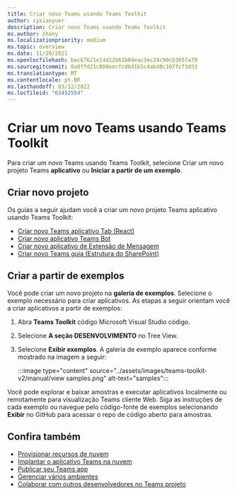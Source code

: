 ```yaml
---
title: Criar novo Teams usando Teams Toolkit
author: zyxiaoyuer
description: Criar novo Teams usando Teams Toolkit
ms.author: zhany
ms.localizationpriority: medium
ms.topic: overview
ms.date: 11/29/2021
ms.openlocfilehash: bac67621e14d12b61b04eac3ec24c90cb3057a79
ms.sourcegitcommit: 8a0ffd21c800eecfcd6d1b5c4abd8c107fcf3d33
ms.translationtype: MT
ms.contentlocale: pt-BR
ms.lasthandoff: 03/12/2022
ms.locfileid: "63452554"
---
```

# <a name="create-new-teams-project-using-teams-toolkit"></a>Criar um novo Teams usando Teams Toolkit

Para criar um novo Teams usando Teams Toolkit, selecione Criar um novo projeto Teams **aplicativo** ou **Iniciar a partir de um exemplo**.

## <a name="create-new-project"></a>Criar novo projeto

Os guias a seguir ajudam você a criar um novo projeto Teams aplicativo usando Teams Toolkit:

* [Criar novo Teams aplicativo Tab (React)](/microsoftteams/platform/sbs-gs-javascript?tabs=vscode%2Cvsc%2Cviscode%2Cvcode&tutorial-step=2)
* [Criar novo aplicativo Teams Bot](/microsoftteams/platform/sbs-gs-spfx?tabs=vscode%2Cviscode&branch)
* [Criar novo aplicativo de Extensão de Mensagem](/microsoftteams/platform/sbs-gs-javascript?tabs=vscode%2Cvsc%2Cviscode%2Cvcode&tutorial-step=6&branch)
* [Criar novo Teams guia (Estrutura do SharePoint)](/microsoftteams/platform/sbs-gs-spfx?tabs=vscode%2Cviscode&branch)

## <a name="create-from-samples"></a>Criar a partir de exemplos

 Você pode criar um novo projeto na **galeria de exemplos**. Selecione o exemplo necessário para criar aplicativos. As etapas a seguir orientam você a criar aplicativos a partir de exemplos:

 1. Abra **Teams Toolkit** código Microsoft Visual Studio código.
 1. Selecione **A seção DESENVOLVIMENTO** no Tree View.
 1. Selecione **Exibir exemplos**. A galeria de exemplo aparece conforme mostrado na imagem a seguir:

    :::image type="content" source="../assets/images/teams-toolkit-v2/manual/view samples.png" alt-text="samples":::

Você pode explorar e baixar amostras e executar aplicativos localmente ou remotamente para visualização Teams cliente Web. Siga as instruções de cada exemplo ou navegue pelo código-fonte de exemplos selecionando **Exibir** no GitHub para acessar o repo de código aberto para amostras.

## <a name="see-also"></a>Confira também

* [Provisionar recursos de nuvem](provision.md)
* [Implantar o aplicativo Teams na nuvem](deploy.md)
* [Publicar seu Teams app](TeamsFx-collaboration.md)
* [Gerenciar vários ambientes](TeamsFx-multi-env.md)
* [Colaborar com outros desenvolvedores no Teams projeto](TeamsFx-collaboration.md)
